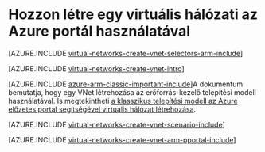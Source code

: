 <properties
   pageTitle="Hozzon létre egy virtuális hálózati az Azure portálon |} Microsoft Azure"
   description="Megtudhatja, hogy miként hozhat létre virtuális hálózat az Azure portál használata ARM |} Erőforrás-kezelő."
   services="virtual-network"
   documentationCenter=""
   authors="jimdial"
   manager="carmonm"
   editor=""
   tags="azure-resource-manager"/>

<tags
   ms.service="virtual-network"
   ms.devlang="na"
   ms.topic="hero-article"
   ms.tgt_pltfrm="na"
   ms.workload="infrastructure-services"
   ms.date="03/15/2016"
   ms.author="jdial"/>

# <a name="create-a-virtual-network-using-the-azure-portal"></a>Hozzon létre egy virtuális hálózati az Azure portál használatával

[AZURE.INCLUDE [virtual-networks-create-vnet-selectors-arm-include](../../includes/virtual-networks-create-vnet-selectors-arm-include.md)]


[AZURE.INCLUDE [virtual-networks-create-vnet-intro](../../includes/virtual-networks-create-vnet-intro-include.md)]

[AZURE.INCLUDE [azure-arm-classic-important-include](../../includes/azure-arm-classic-important-include.md)]A dokumentum bemutatja, hogy egy VNet létrehozása az erőforrás-kezelő telepítési modell használatával. Is megtekintheti [a klasszikus telepítési modell az Azure előzetes portal segítségével virtuális hálózat létrehozása](virtual-networks-create-vnet-classic-pportal.md).

[AZURE.INCLUDE [virtual-networks-create-vnet-scenario-include](../../includes/virtual-networks-create-vnet-scenario-include.md)]

[AZURE.INCLUDE [virtual-networks-create-vnet-arm-pportal-include](../../includes/virtual-networks-create-vnet-arm-pportal-include.md)]